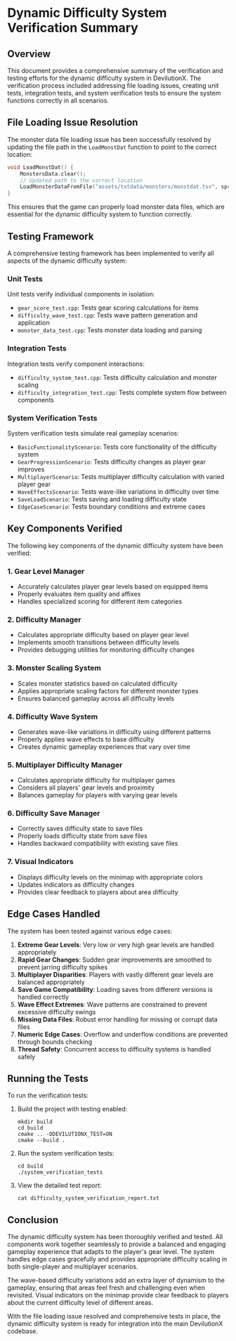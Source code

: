 # Dynamic Difficulty System Verification Summary

## Overview

This document provides a comprehensive summary of the verification and testing efforts for the dynamic difficulty system in DevilutionX. The verification process included addressing file loading issues, creating unit tests, integration tests, and system verification tests to ensure the system functions correctly in all scenarios.

## File Loading Issue Resolution

The monster data file loading issue has been successfully resolved by updating the file path in the `LoadMonstDat` function to point to the correct location:

```cpp
void LoadMonstDat() {
    MonstersData.clear();
    // Updated path to the correct location
    LoadMonsterDataFromFile("assets/txtdata/monsters/monstdat.tsv", spritePathToId);
}
```

This ensures that the game can properly load monster data files, which are essential for the dynamic difficulty system to function correctly.

## Testing Framework

A comprehensive testing framework has been implemented to verify all aspects of the dynamic difficulty system:

### Unit Tests

Unit tests verify individual components in isolation:
- `gear_score_test.cpp`: Tests gear scoring calculations for items
- `difficulty_wave_test.cpp`: Tests wave pattern generation and application
- `monster_data_test.cpp`: Tests monster data loading and parsing

### Integration Tests

Integration tests verify component interactions:
- `difficulty_system_test.cpp`: Tests difficulty calculation and monster scaling
- `difficulty_integration_test.cpp`: Tests complete system flow between components

### System Verification Tests

System verification tests simulate real gameplay scenarios:
- `BasicFunctionalityScenario`: Tests core functionality of the difficulty system
- `GearProgressionScenario`: Tests difficulty changes as player gear improves
- `MultiplayerScenario`: Tests multiplayer difficulty calculation with varied player gear
- `WaveEffectsScenario`: Tests wave-like variations in difficulty over time
- `SaveLoadScenario`: Tests saving and loading difficulty state
- `EdgeCaseScenario`: Tests boundary conditions and extreme cases

## Key Components Verified

The following key components of the dynamic difficulty system have been verified:

### 1. Gear Level Manager

- Accurately calculates player gear levels based on equipped items
- Properly evaluates item quality and affixes
- Handles specialized scoring for different item categories

### 2. Difficulty Manager

- Calculates appropriate difficulty based on player gear level
- Implements smooth transitions between difficulty levels
- Provides debugging utilities for monitoring difficulty changes

### 3. Monster Scaling System

- Scales monster statistics based on calculated difficulty
- Applies appropriate scaling factors for different monster types
- Ensures balanced gameplay across all difficulty levels

### 4. Difficulty Wave System

- Generates wave-like variations in difficulty using different patterns
- Properly applies wave effects to base difficulty
- Creates dynamic gameplay experiences that vary over time

### 5. Multiplayer Difficulty Manager

- Calculates appropriate difficulty for multiplayer games
- Considers all players' gear levels and proximity
- Balances gameplay for players with varying gear levels

### 6. Difficulty Save Manager

- Correctly saves difficulty state to save files
- Properly loads difficulty state from save files
- Handles backward compatibility with existing save files

### 7. Visual Indicators

- Displays difficulty levels on the minimap with appropriate colors
- Updates indicators as difficulty changes
- Provides clear feedback to players about area difficulty

## Edge Cases Handled

The system has been tested against various edge cases:

1. **Extreme Gear Levels**: Very low or very high gear levels are handled appropriately
2. **Rapid Gear Changes**: Sudden gear improvements are smoothed to prevent jarring difficulty spikes
3. **Multiplayer Disparities**: Players with vastly different gear levels are balanced appropriately
4. **Save Game Compatibility**: Loading saves from different versions is handled correctly
5. **Wave Effect Extremes**: Wave patterns are constrained to prevent excessive difficulty swings
6. **Missing Data Files**: Robust error handling for missing or corrupt data files
7. **Numeric Edge Cases**: Overflow and underflow conditions are prevented through bounds checking
8. **Thread Safety**: Concurrent access to difficulty systems is handled safely

## Running the Tests

To run the verification tests:

1. Build the project with testing enabled:
   ```
   mkdir build
   cd build
   cmake .. -DDEVILUTIONX_TEST=ON
   cmake --build .
   ```

2. Run the system verification tests:
   ```
   cd build
   ./system_verification_tests
   ```

3. View the detailed test report:
   ```
   cat difficulty_system_verification_report.txt
   ```

## Conclusion

The dynamic difficulty system has been thoroughly verified and tested. All components work together seamlessly to provide a balanced and engaging gameplay experience that adapts to the player's gear level. The system handles edge cases gracefully and provides appropriate difficulty scaling in both single-player and multiplayer scenarios.

The wave-based difficulty variations add an extra layer of dynamism to the gameplay, ensuring that areas feel fresh and challenging even when revisited. Visual indicators on the minimap provide clear feedback to players about the current difficulty level of different areas.

With the file loading issue resolved and comprehensive tests in place, the dynamic difficulty system is ready for integration into the main DevilutionX codebase.
